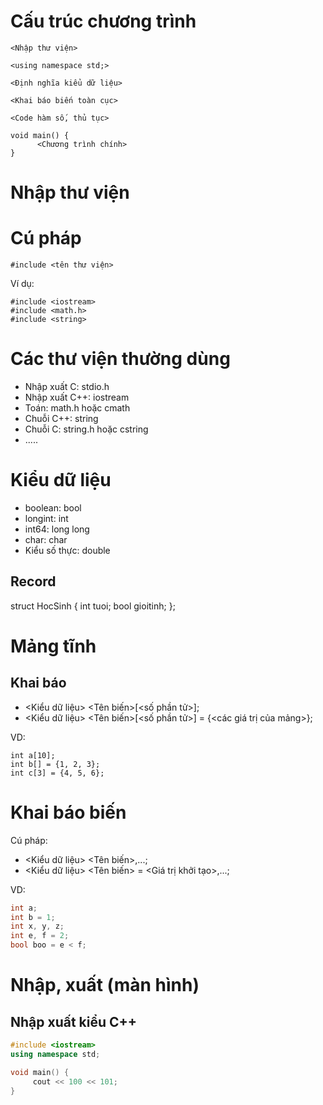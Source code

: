 
# Cấu trúc chương trình

```
<Nhập thư viện>

<using namespace std;>

<Định nghĩa kiểu dữ liệu>

<Khai báo biến toàn cục>

<Code hàm số, thủ tục>

void main() {
      <Chương trình chính>
}
```

# Nhập thư viện
# Cú pháp
```
#include <tên thư viện>
```
Ví dụ: 
```
#include <iostream>
#include <math.h>
#include <string>
```
# Các thư viện thường dùng
- Nhập xuất C: stdio.h
- Nhập xuất C++: iostream
- Toán: math.h hoặc cmath
- Chuỗi C++: string
- Chuỗi C: string.h hoặc cstring
- .....

# Kiểu dữ liệu 
- boolean: bool
- longint: int
- int64: long long
- char: char
- Kiểu số thực: double

## Record
struct HocSinh {
    int tuoi;
    bool gioitinh;
};

# Mảng tĩnh
## Khai báo
- <Kiểu dữ liệu> <Tên biến>[<số phần tử>];
- <Kiểu dữ liệu> <Tên biến>[<số phần tử>] = {<các giá trị của mảng>};

VD:
```
int a[10];
int b[] = {1, 2, 3};
int c[3] = {4, 5, 6};
```

# Khai báo biến
Cú pháp:
- <Kiểu dữ liệu> <Tên biến>,...;
- <Kiểu dữ liệu> <Tên biến> = <Giá trị khởi tạo>,...;

VD:
``` c++
int a;
int b = 1;
int x, y, z;
int e, f = 2;
bool boo = e < f;
```
# Nhập, xuất (màn hình)
## Nhập xuất kiểu C++
``` c++
#include <iostream>
using namespace std;

void main() {
     cout << 100 << 101;
}
```
